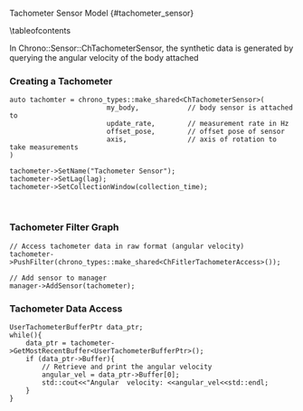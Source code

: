 Tachometer Sensor Model {#tachometer_sensor}

\tableofcontents

In Chrono::Sensor::ChTachometerSensor, the synthetic data is generated by querying the angular velocity of the body attached


### Creating a Tachometer
~~~{.cpp}
auto tachomter = chrono_types::make_shared<ChTachometerSensor>(
                        my_body,            // body sensor is attached to
                        update_rate,        // measurement rate in Hz
                        offset_pose,        // offset pose of sensor
                        axis,               // axis of rotation to take measurements
)

tachometer->SetName("Tachometer Sensor");
tachometer->SetLag(lag);
tachometer->SetCollectionWindow(collection_time); 
~~~

<br>

### Tachometer Filter Graph
~~~{.cpp}
// Access tachometer data in raw format (angular velocity)
tachometer->PushFilter(chrono_types::make_shared<ChFitlerTachometerAccess>());

// Add sensor to manager
manager->AddSensor(tachometer);
~~~


### Tachometer Data Access
~~~{.cpp}
UserTachometerBufferPtr data_ptr;
while(){
    data_ptr = tachometer->GetMostRecentBuffer<UserTachometerBufferPtr>();
    if (data_ptr->Buffer){
        // Retrieve and print the angular velocity
        angular_vel = data_ptr->Buffer[0];
        std::cout<<"Angular  velocity: <<angular_vel<<std::endl;
    }
}
~~~
